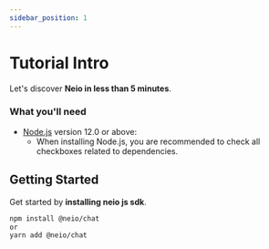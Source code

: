 ```yaml
---
sidebar_position: 1
---
```


# Tutorial Intro

Let's discover **Neio in less than 5 minutes**.


### What you'll need

- [Node.js](https://nodejs.org/en/download/) version 12.0 or above:
  - When installing Node.js, you are recommended to check all checkboxes related to dependencies.


## Getting Started

Get started by **installing neio js sdk**.

```bash
npm install @neio/chat
or
yarn add @neio/chat
```

